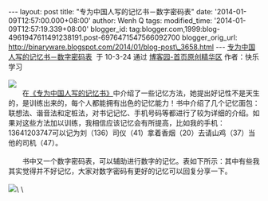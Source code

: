 --- layout: post title: "专为中国人写的记忆书－数字密码表" date:
'2014-01-09T12:57:00.000+08:00' author: Wenh Q tags: modified\_time:
'2014-01-09T12:57:19.339+08:00' blogger\_id:
tag:blogger.com,1999:blog-4961947611491238191.post-6976471547566092700
blogger\_orig\_url:
http://binaryware.blogspot.com/2014/01/blog-post\_3658.html ---
[专为中国人写的记忆书－数字密码表](http://www.cnblogs.com/zhoujg/archive/2010/03/24/1694261.html)  于
10-3-24 通过 [博客园-首页原创精华区](http://www.cnblogs.com/)
作者：快乐学习\
\
![](https://images-blogger-opensocial.googleusercontent.com/gadgets/proxy?url=http%3A%2F%2Fpic002.cnblogs.com%2Fimg%2Fzhoujg%2F201003%2F2010032423264848.jpg&container=blogger&gadget=a&rewriteMime=image%2F*)
\
　　在[《专为中国人写的记忆书》](http://book.douban.com/subject/1881697/)中介绍了一些记忆方法，她提出好记性不是天生的，是训练出来的，每个人都能拥有出色的记忆能力！书中介绍了几个记忆面包：联想法、谐音法和定桩法，对书记记忆、手机号码等都进行了较为详细的介绍。如果对这些方法加以训练，我相信应该记忆会有所提高，比如我的手机：13641203747可以记为刘（136）司仪（41）拿着香烟（20）去请山鸡（37）当他的司机（47）。\
\
　　书中又一个数字密码表，可以辅助进行数字的记忆。表如下所示：其中有些我其实觉得并不好记忆，大家对数字密码有更好的记忆可以回复分享一下。\
\
![](https://images-blogger-opensocial.googleusercontent.com/gadgets/proxy?url=http%3A%2F%2Fpic002.cnblogs.com%2Fimg%2Fzhoujg%2F201003%2F2010032423251594.png&container=blogger&gadget=a&rewriteMime=image%2F*)\
\

